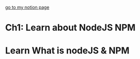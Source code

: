 <title>Learn How to make web page like Youtube</title>

<a href="https://www.notion.so/Youtube-Clone-Coding-b6af64d2723743f1bb12f3cd74d87ad7">go to my notion page</a>

<div>
<h1>Ch1: Learn about NodeJS NPM<h1>
<span>Learn What is nodeJS & NPM</span>
</div>
